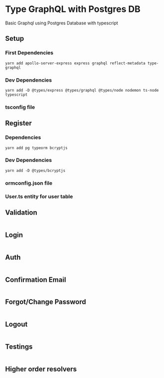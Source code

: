 # Type GraphQL with Postgres DB

Basic Graphql using Postgres Database with typescript

## Setup
###  First Dependencies
```
yarn add apollo-server-express express graphql reflect-metadata type-graphql
```
###  Dev Dependencies
```
yarn add -D @types/express @types/graphql @types/node nodemon ts-node typescript
```
### tsconfig file

## Register 

### Dependencies
```
yarn add pg typeorm bcryptjs
```
### Dev Dependencies
```
yarn add -D @types/bcryptjs
```
### ormconfig.json file
### User.ts entity for user table

## Validation

```

```

## Login

```

```

## Auth

```

```

## Confirmation Email

```

```

## Forgot/Change Password

```

```

## Logout

```

```

## Testings

```

```

## Higher order resolvers

```

```

